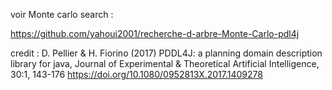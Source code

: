 


voir Monte carlo search : 

https://github.com/yahoui2001/recherche-d-arbre-Monte-Carlo-pdl4j



credit :
D. Pellier & H. Fiorino (2017) PDDL4J: a planning domain description library for java, Journal of Experimental & Theoretical Artificial Intelligence, 30:1, 143-176 https://doi.org/10.1080/0952813X.2017.1409278
